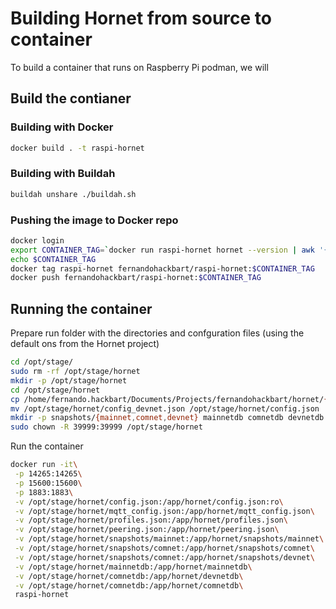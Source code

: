 # Building Hornet from source to container

To build a container that runs on Raspberry Pi podman, we will 

## Build the contianer

### Building with Docker

```bash
docker build . -t raspi-hornet
```

### Building with Buildah

```bash
buildah unshare ./buildah.sh 
```

### Pushing the image to Docker repo

```bash
docker login
export CONTAINER_TAG=`docker run raspi-hornet hornet --version | awk '{print $2;}'`
echo $CONTAINER_TAG
docker tag raspi-hornet fernandohackbart/raspi-hornet:$CONTAINER_TAG
docker push fernandohackbart/raspi-hornet:$CONTAINER_TAG
```

## Running the container

Prepare run folder with the directories and confguration files (using the default ons from the Hornet project)
```bash
cd /opt/stage/
sudo rm -rf /opt/stage/hornet
mkdir -p /opt/stage/hornet
cd /opt/stage/hornet
cp /home/fernando.hackbart/Documents/Projects/fernandohackbart/hornet/{config_devnet,mqtt_config,peering,profiles}.json /opt/stage/hornet/.
mv /opt/stage/hornet/config_devnet.json /opt/stage/hornet/config.json
mkdir -p snapshots/{mainnet,comnet,devnet} mainnetdb comnetdb devnetdb
sudo chown -R 39999:39999 /opt/stage/hornet 
```

Run the container 

```bash
docker run -it\
 -p 14265:14265\
 -p 15600:15600\
 -p 1883:1883\
 -v /opt/stage/hornet/config.json:/app/hornet/config.json:ro\
 -v /opt/stage/hornet/mqtt_config.json:/app/hornet/mqtt_config.json\
 -v /opt/stage/hornet/profiles.json:/app/hornet/profiles.json\
 -v /opt/stage/hornet/peering.json:/app/hornet/peering.json\
 -v /opt/stage/hornet/snapshots/mainnet:/app/hornet/snapshots/mainnet\
 -v /opt/stage/hornet/snapshots/comnet:/app/hornet/snapshots/comnet\
 -v /opt/stage/hornet/snapshots/comnet:/app/hornet/snapshots/devnet\
 -v /opt/stage/hornet/mainnetdb:/app/hornet/mainnetdb\
 -v /opt/stage/hornet/comnetdb:/app/hornet/devnetdb\
 -v /opt/stage/hornet/comnetdb:/app/hornet/comnetdb\
 raspi-hornet
```
